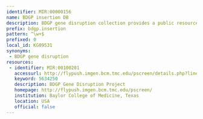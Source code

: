 ```yaml
---
identifier: MIR:00000156
name: BDGP insertion DB
description: BDGP gene disruption collection provides a public resource of gene disruptions of Drosophila genes using a single transposable element.
prefix: bdgp.insertion
pattern: ^\w+$
prefixed: 0
local_id: KG09531
synonyms:
 - BDGP gene disruption
resources:
 - identifier: MIR:00100201
   accessurl: http://flypush.imgen.bcm.tmc.edu/pscreen/details.php?line=${lid}
   keyword: 5634250
   description: BDGP Gene Disruption Project
   homepage: http://flypush.imgen.bcm.tmc.edu/pscreen/
   institution: Baylor College of Medicine, Texas
   location: USA
   official: false
---
```

